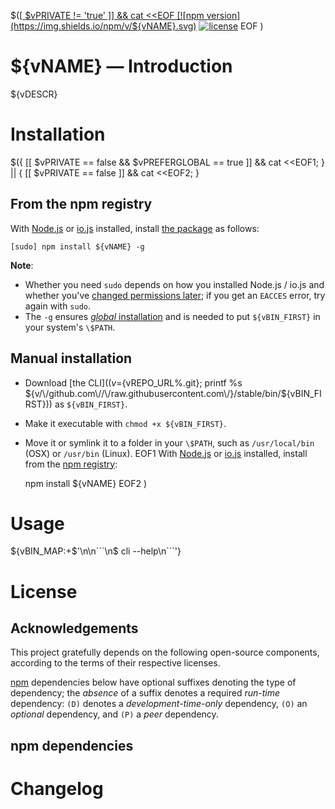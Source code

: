 $([[ $vPRIVATE != 'true' ]] && cat <<EOF
[![npm version](https://img.shields.io/npm/v/${vNAME}.svg)](https://npmjs.com/package/${vNAME}) [![license](https://img.shields.io/npm/l/${vNAME}.svg)](${vREPO_URL%.git}/blob/master/LICENSE.md)
EOF
)

<!-- START doctoc -->
<!-- END doctoc -->

# ${vNAME} &mdash; Introduction

${vDESCR}

# Installation

$({ [[ $vPRIVATE == false && $vPREFERGLOBAL == true ]] && 
cat <<EOF1; } || { [[ $vPRIVATE == false ]] && cat <<EOF2; }
## From the npm registry

With [Node.js](http://nodejs.org/) or [io.js](https://iojs.org/) installed, install [the package](https://www.npmjs.com/package/${vNAME}) as follows:

    [sudo] npm install ${vNAME} -g

**Note**:

* Whether you need `sudo` depends on how you installed Node.js / io.js and whether you've [changed permissions later](https://docs.npmjs.com/getting-started/fixing-npm-permissions); if you get an `EACCES` error, try again with `sudo`.
* The `-g` ensures [_global_ installation](https://docs.npmjs.com/getting-started/installing-npm-packages-globally) and is needed to put `${vBIN_FIRST}` in your system's `\$PATH`.

## Manual installation

* Download [the CLI]($(v=${vREPO_URL%.git}; printf %s ${v/\/github.com\//\/raw.githubusercontent.com\/}/stable/bin/${vBIN_FIRST})) as `${vBIN_FIRST}`.
* Make it executable with `chmod +x ${vBIN_FIRST}`.
* Move it or symlink it to a folder in your `\$PATH`, such as `/usr/local/bin` (OSX) or `/usr/bin` (Linux).
EOF1
With [Node.js](http://nodejs.org/) or [io.js](https://iojs.org/) installed, install from the [npm registry](https://www.npmjs.com/${vNAME}):

    npm install ${vNAME}
EOF2
)

# Usage

${vBIN_MAP:+<!-- DO NOT EDIT THE FENCED CODE BLOCK and RETAIN THIS COMMENT: The fenced code block below is updated by `make update-readme/release` with CLI usage information. -->$'\n\n```\n$ cli --help\n```'}

<!-- DO NOT EDIT THE NEXT CHAPTER and RETAIN THIS COMMENT: The next chapter is updated by `make update-readme/release` with the contents of 'LICENSE.md'. ALSO, LEAVE AT LEAST 1 BLANK LINE AFTER THIS COMMENT. -->

# License

## Acknowledgements

This project gratefully depends on the following open-source components, according to the terms of their respective licenses.

[npm](https://www.npmjs.com/) dependencies below have optional suffixes denoting the type of dependency; the *absence* of a suffix denotes a required *run-time* dependency: `(D)` denotes a *development-time-only* dependency, `(O)` an *optional* dependency, and `(P)` a *peer* dependency.

<!-- DO NOT EDIT THE NEXT CHAPTER and RETAIN THIS COMMENT: The next chapter is updated by `make update-readme/release` with the dependencies from 'package.json'. ALSO, LEAVE AT LEAST 1 BLANK LINE AFTER THIS COMMENT. -->

## npm dependencies

<!-- DO NOT EDIT THE NEXT CHAPTER and RETAIN THIS COMMENT: The next chapter is updated by `make update-readme/release` with the contents of 'CHANGELOG.md'. ALSO, LEAVE AT LEAST 1 BLANK LINE AFTER THIS COMMENT. -->

# Changelog
